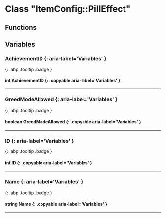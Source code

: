# Class "ItemConfig::PillEffect"
## Functions
## Variables
### AchievementID {: aria-label='Variables' }
[ ](#){: .abp .tooltip .badge }
#### int AchievementID  {: .copyable aria-label='Variables' }

___ 
### GreedModeAllowed {: aria-label='Variables' }
[ ](#){: .abp .tooltip .badge }
#### boolean GreedModeAllowed  {: .copyable aria-label='Variables' }

___ 
### ID {: aria-label='Variables' }
[ ](#){: .abp .tooltip .badge }
#### int ID  {: .copyable aria-label='Variables' }

___ 
### Name {: aria-label='Variables' }
[ ](#){: .abp .tooltip .badge }
#### string Name  {: .copyable aria-label='Variables' }

___ 
